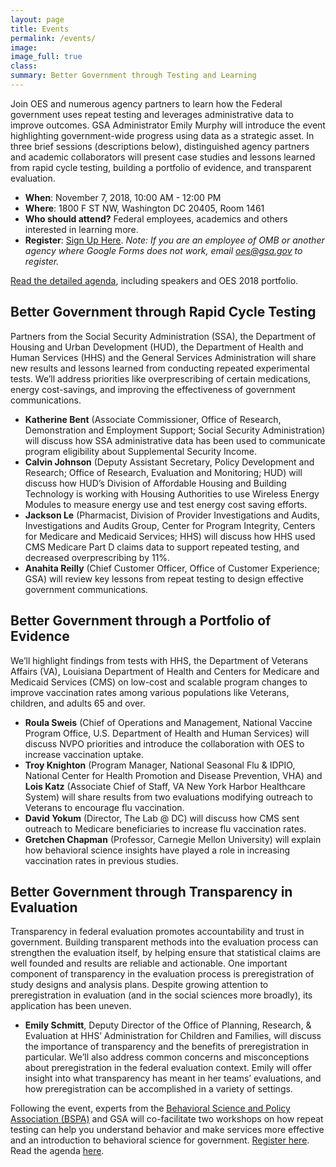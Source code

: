 ```yaml
---
layout: page
title: Events
permalink: /events/
image:
image_full: true
class:
summary: Better Government through Testing and Learning
---
```

Join OES and numerous agency partners to learn how the Federal government uses repeat testing and leverages administrative data to improve outcomes. GSA Administrator Emily Murphy will introduce the event highlighting government-wide progress using data as a strategic asset. In three brief sessions (descriptions below), distinguished agency partners and academic collaborators will present case studies and lessons learned from rapid cycle testing, building a portfolio of evidence, and transparent evaluation.

- <b>When</b>: November 7, 2018, 10:00 AM - 12:00 PM
- <b>Where</b>: 1800 F ST NW, Washington DC 20405, Room 1461 
- <b>Who should attend?</b> Federal employees, academics and others interested in learning more.
- <b>Register</b>: <a href="https://goo.gl/forms/VhRduCS5BVFScFv92">Sign Up Here</a>.
<i>Note: If you are an employee of OMB or another agency where Google Forms does not work, email oes@gsa.gov to register.</i>

<a href="https://oes.gsa.gov/assets/files/Agenda-OES-Nov7-2018-AM-Session.pdf">Read the detailed agenda</a>, including speakers and OES 2018 portfolio.

## Better Government through Rapid Cycle Testing

Partners from the Social Security Administration (SSA), the Department of Housing and Urban Development (HUD), the Department of Health and Human Services (HHS) and the General Services Administration will share new results and lessons learned from conducting repeated experimental tests. We’ll address priorities like overprescribing of certain medications, energy cost-savings, and improving the effectiveness of government communications.

- <b>Katherine Bent</b> (Associate Commissioner, Office of Research, Demonstration and Employment Support; Social Security Administration) will discuss how SSA administrative data has been used to communicate program eligibility about Supplemental Security Income. 
- <b>Calvin Johnson</b> (Deputy Assistant Secretary, Policy Development and Research; Office of Research, Evaluation and Monitoring; HUD) will discuss how HUD’s Division of Affordable Housing and Building Technology is working with Housing Authorities to use Wireless Energy Modules to measure energy use and test energy cost saving efforts.
- <b>Jackson Le</b> (Pharmacist, Division of Provider Investigations and Audits, Investigations and Audits Group, Center for Program Integrity, Centers for Medicare and Medicaid Services; HHS) will discuss how HHS used CMS Medicare Part D claims data to support repeated testing, and decreased overprescribing by 11%.
- <b>Anahita Reilly</b> (Chief Customer Officer, Office of Customer Experience; GSA) will review key lessons from repeat testing to design effective government communications. 

## Better Government through a Portfolio of Evidence

We’ll highlight findings from tests with HHS, the Department of Veterans Affairs (VA), Louisiana Department of Health and Centers for Medicare and Medicaid Services (CMS) on low-cost and scalable program changes to improve vaccination rates among various populations like Veterans, children, and adults 65 and over.

- <b>Roula Sweis</b> (Chief of Operations and Management, National Vaccine Program Office, U.S. Department of Health and Human Services) will discuss NVPO priorities and introduce the collaboration with OES to increase vaccination uptake.
- <b>Troy Knighton</b> (Program Manager, National Seasonal Flu & IDPIO, National Center for Health Promotion and Disease Prevention, VHA) and <b>Lois Katz</b> (Associate Chief of Staff, VA New York Harbor Healthcare System) will share results from two evaluations modifying outreach to Veterans to encourage flu vaccination.
- <b>David Yokum</b> (Director, The Lab @ DC) will discuss how CMS sent outreach to Medicare beneficiaries to increase flu vaccination rates.
- <b>Gretchen Chapman</b> (Professor, Carnegie Mellon University) will explain how behavioral science insights have played a role in increasing vaccination rates in previous studies.

## Better Government through Transparency in Evaluation 

Transparency in federal evaluation promotes accountability and trust in government. Building transparent methods into the evaluation process can strengthen the evaluation itself, by helping ensure that statistical claims are well founded and results are reliable and actionable. One important component of transparency in the evaluation process is preregistration of study designs and analysis plans. Despite growing attention to preregistration in evaluation (and in the social sciences more broadly), its application has been uneven. 

- <b>Emily Schmitt</b>, Deputy Director of the Office of Planning, Research, & Evaluation at HHS’ Administration for Children and Families, will discuss the importance of transparency and the benefits of preregistration in particular. We’ll also address common concerns and misconceptions about preregistration in the federal evaluation context. Emily will offer insight into what transparency has meant in her teams’ evaluations, and how preregistration can be accomplished in a variety of settings. 

Following the event, experts from the <a href="https://behavioralpolicy.org/">Behavioral Science and Policy Association (BSPA)</a> and GSA will co-facilitate two workshops on how repeat testing can help you understand behavior and make services more effective and an introduction to behavioral science for government. <a href="https://docs.google.com/forms/d/e/1FAIpQLSdHP2QMwjiHNqUSPzAputRfludsZqm1t3oSlISJf-SxFBYFMw/viewform">Register here</a>.
Read the agenda <a href="https://oes.gsa.gov/assets/files/Agenda - OES BSPA Nov 2018.pdf">here</a>.
